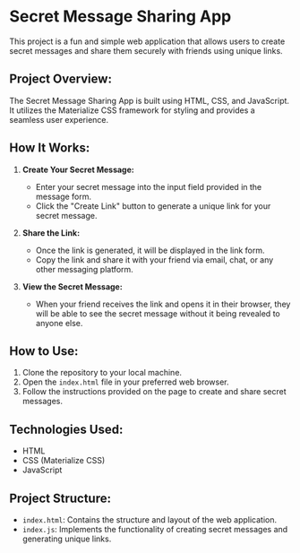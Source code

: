 # Secret Message Sharing App

This project is a fun and simple web application that allows users to create secret messages and share them securely with friends using unique links.

## Project Overview:

The Secret Message Sharing App is built using HTML, CSS, and JavaScript. It utilizes the Materialize CSS framework for styling and provides a seamless user experience.

## How It Works:

1. **Create Your Secret Message:**

   - Enter your secret message into the input field provided in the message form.
   - Click the "Create Link" button to generate a unique link for your secret message.

2. **Share the Link:**

   - Once the link is generated, it will be displayed in the link form.
   - Copy the link and share it with your friend via email, chat, or any other messaging platform.

3. **View the Secret Message:**
   - When your friend receives the link and opens it in their browser, they will be able to see the secret message without it being revealed to anyone else.

## How to Use:

1. Clone the repository to your local machine.
2. Open the `index.html` file in your preferred web browser.
3. Follow the instructions provided on the page to create and share secret messages.

## Technologies Used:

- HTML
- CSS (Materialize CSS)
- JavaScript

## Project Structure:

- `index.html`: Contains the structure and layout of the web application.
- `index.js`: Implements the functionality of creating secret messages and generating unique links.
